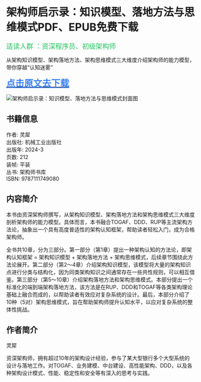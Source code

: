 架构师启示录：知识模型、落地方法与思维模式PDF、EPUB免费下载
===========

<font  color="#22c55e" size="4">适读人群 ：资深程序员、初级架构师</font>

<font contenteditable="true">从架构知识模型、架构落地方法、架构思维模式三大维度介绍架构师的能力模型，带你穿越“认知迷雾”</font>

[<font color="#3b82f6" size="5"><b><u>点击原文去下载</u></b></font>](https://book.cgfw.top/book/882e1b19e7a3409db7ad6ca47bfa6cb8)

![架构师启示录：知识模型、落地方法与思维模式封面图](https://book.cgfw.top/image/cover/882e1b19e7a3409db7ad6ca47bfa6cb8.jpg)

书籍信息
----

作者: 灵犀  
出版社: 机械工业出版社  
出版年: 2024-3  
页数: 212  
装帧: 平装  
丛书: 架构师书库  
ISBN: 9787111749080

内容简介
----

本书由资深架构师撰写，从架构知识模型、架构落地方法和架构思维模式三大维度剖析架构师的能力模型。具体而言，本书融合TOGAF、DDD、RUP等主流架构方法论，抽象出一个具有高度普适性的架构认知框架，帮助读者轻松入门，成为合格架构师。

全书共10章，分为三部分。第一部分（第1章）提出一种架构认知的方法论，即架构认知框架 = 架构知识模型 + 架构落地方法 + 架构思维模式，后续章节围绕此方法论展开。第二部分（第2～4章）介绍架构知识模型，该模型将大量的架构知识点进行分类与结构化，因为同类架构知识之间通常存在一些共性规则，可以相互借鉴。第三部分（第5～10章）介绍架构落地方法和架构思维模式。本部分提出一个标准化的端到端架构落地方法，该方法是在RUP、DDD和TOGAF等各类架构理论基础上融合而成的，以帮助读者有效应对复杂系统的设计。最后，本部分介绍了10种（5对）架构思维模式，旨在帮助架构师提升认知水平，以应对复杂系统的整体性挑战。

作者简介
----

灵犀

资深架构师，拥有超过10年的架构设计经验，参与了某大型银行多个大型系统的设计与落地工作。对TOGAF、业务建模、中台建设、高性能架构、DDD，以及各种架构设计模式、性能、稳定性和安全等有深入的思考与实践。
